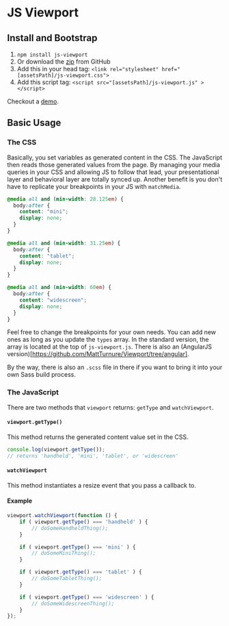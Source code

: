 # JS Viewport

## Install and Bootstrap

1. `npm install js-viewport`
2. Or download the [zip](https://github.com/MattTurnure/js-viewport/archive/master.zip) from GitHub
3. Add this in your head tag: `<link rel="stylesheet" href="[assetsPath]/js-viewport.css">`
4. Add this script tag: `<script src="[assetsPath]/js-viewport.js" ></script>`

Checkout a [demo](http://mattturnure.github.io/js-viewport/).

## Basic Usage

### The CSS

Basically, you set variables as generated content in the CSS. The JavaScript then reads those generated values from the page. By managing your media queries in your CSS and allowing JS to follow that lead, your presentational layer and behavioral layer are totally synced up. Another benefit is you don't have to replicate your breakpoints in your JS with `matchMedia`.

``` css
@media all and (min-width: 28.125em) {
  body:after {
    content: "mini";
    display: none;
  }
}

@media all and (min-width: 31.25em) {
  body:after {
    content: "tablet";
    display: none;
  }
}

@media all and (min-width: 60em) {
  body:after {
    content: "widescreen";
    display: none;
  }
}
```

Feel free to change the breakpoints for your own needs. You can add new ones as long as you update the `types` array. In the standard version, the array is located at the top of `js-viewport.js`. There is also an (AngularJS version)[https://github.com/MattTurnure/Viewport/tree/angular].

By the way, there is also an `.scss` file in there if you want to bring it into your own Sass build process.

### The JavaScript

There are two methods that `viewport` returns: `getType` and `watchViewport`.

#### `viewport.getType()`

This method returns the generated content value set in the CSS.

``` javascript
console.log(viewport.getType());
// returns 'handheld', 'mini', 'tablet', or 'widescreen'
```

#### `watchViewport`

This method instantiates a resize event that you pass a callback to.

#### Example

``` javascript
viewport.watchViewport(function () {
    if ( viewport.getType() === 'handheld' ) {
        // doSomeHandheldThing();
    }

    if ( viewport.getType() === 'mini' ) {
        // doSomeMiniThing();
    }

    if ( viewport.getType() === 'tablet' ) {
        // doSomeTabletThing();
    }

    if ( viewport.getType() === 'widescreen' ) {
        // doSomeWidescreenThing();
    }
});
```